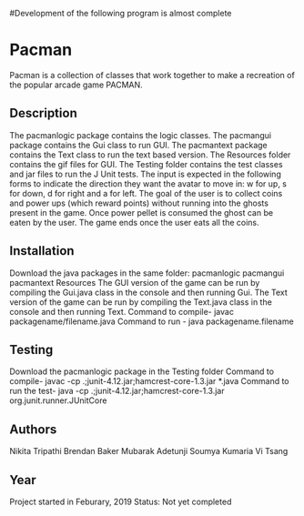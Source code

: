 #Development of the following program is almost complete

# Pacman
Pacman is a collection of classes that work together to make a recreation of the popular arcade game PACMAN.

## Description
The pacmanlogic package contains the logic classes.
The pacmangui package contains the Gui class to run GUI.
The pacmantext package contains the Text class to run the text based version.
The Resources folder contains the gif files for GUI.
The Testing folder contains the test classes and jar files to run the J Unit tests.
The input is expected in the following forms to indicate the direction they want the avatar to move in:
  w for up, s for down, d for right and  a for left.
The goal of the user is to collect coins and power ups (which reward points) without running into the ghosts present in the game.
Once power pellet is consumed the ghost can be eaten by the user.
The game ends once the user eats all the coins.

## Installation
Download the java packages in the same folder:
  pacmanlogic
  pacmangui
  pacmantext
  Resources
The GUI version of the game can be run by compiling the Gui.java class in the console and then running Gui.
The Text version of the game can be run by compiling the Text.java class in the console and then running Text.
Command to compile- javac packagename/filename.java
Command to run - java packagename.filename

## Testing
Download the pacmanlogic package in the Testing folder
Command to compile- javac -cp .;junit-4.12.jar;hamcrest-core-1.3.jar *.java
Command to run the test- java -cp .;junit-4.12.jar;hamcrest-core-1.3.jar org.junit.runner.JUnitCore <test class>


## Authors
Nikita Tripathi 
Brendan Baker
Mubarak Adetunji
Soumya Kumaria
Vi Tsang

## Year
Project started in Feburary, 2019
Status: Not yet completed
